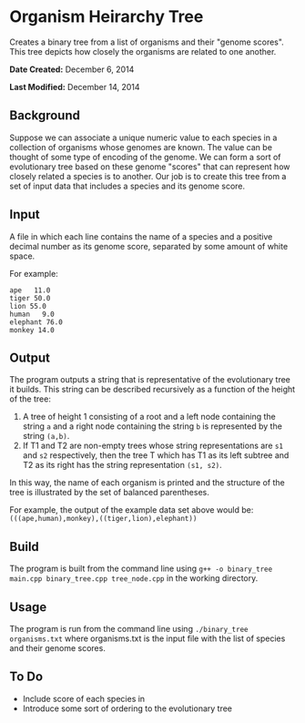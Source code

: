 Organism Heirarchy Tree
=======================

Creates a binary tree from a list of organisms and their "genome scores". This tree depicts how closely the organisms are related to one another.

**Date Created:** December 6, 2014

**Last Modified:** December 14, 2014

Background
----------
Suppose we can associate a unique numeric value to each species in a collection of organisms whose genomes are known. The value can be thought of some type of encoding of the genome. We can form a sort of evolutionary tree based on these genome "scores" that can represent how closely related a species is to another. Our job is to create this tree from a set of input data that includes a species and its genome score.

Input 
-----
A file in which each line contains the name of a species and a positive decimal number as its genome score, separated by some amount of white space. 

For example:
````
ape   11.0
tiger 50.0
lion 55.0
human   9.0
elephant 76.0
monkey 14.0
````

Output 
------
The program outputs a string that is representative of the evolutionary tree it builds. This string can be described recursively as a function of the height of the tree: 

1. A tree of height 1 consisting of a root and a left node containing the string `a` and a right node containing the string `b` is represented by the string `(a,b)`.
2. If T1 and T2 are non-empty trees whose string representations are `s1` and `s2` respectively, then the tree T which has T1 as its left subtree and T2 as its right has the string representation `(s1, s2)`. 

In this way, the name of each organism is printed and the structure of the tree is illustrated by the set of balanced parentheses.

For example, the output of the example data set above would be: 
`(((ape,human),monkey),((tiger,lion),elephant)) `

Build
-----
The program is built from the command line using `g++ -o binary_tree main.cpp binary_tree.cpp tree_node.cpp` in the working directory.

Usage 
----- 
The program is run from the command line using `./binary_tree organisms.txt` where organisms.txt is the input file with the list of species and their genome scores. 

To Do
-----
* Include score of each species in 
* Introduce some sort of ordering to the evolutionary tree
